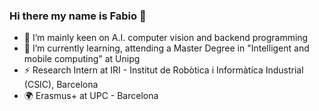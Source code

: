 ### Hi there my name is Fabio 👋

<!--
**fabdea95/fabdea95** is a ✨ _special_ ✨ repository because its `README.md` (this file) appears on your GitHub profile.

Here are some ideas to get you started:

- 🔭 I’m mainly keen on A.I. deep learning and back-end programming
- 🌱 I’m currently learning, attending a Master Degree at Unipg
- 👯 I’m looking to collaborate on ...
- 🤔 I’m looking for help with ...
- 💬 Ask me about ...
- 📫 How to reach me: 
- 😄 Pronouns: ...
- ⚡ Fun fact: ...
-->
- 🔭 I’m mainly keen on A.I. computer vision and backend programming
- 🌱 I’m currently learning, attending a Master Degree in "Intelligent and mobile computing" at Unipg 
- ⚡ Research Intern at IRI - Institut de Robòtica i Informàtica Industrial (CSIC), Barcelona
- :earth_africa: Erasmus+ at UPC - Barcelona
